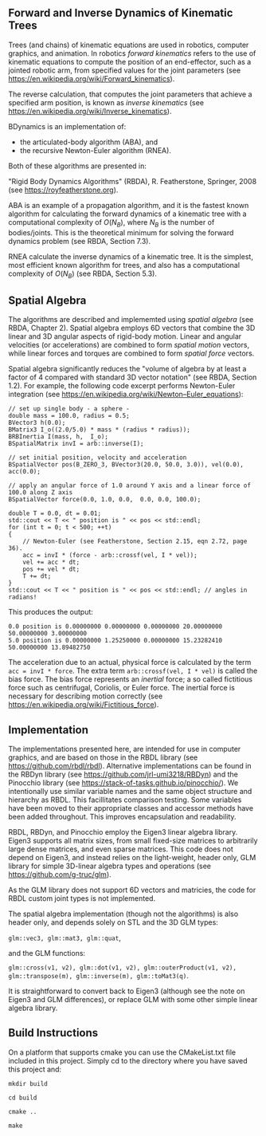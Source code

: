 
 ## Forward and Inverse Dynamics of Kinematic Trees

 Trees (and chains) of kinematic equations are used in robotics, computer graphics, and animation.
 In robotics _forward kinematics_ refers to the use of kinematic equations to compute the position of 
 an end-effector, such as a jointed robotic arm, from specified values for the joint parameters
 (see  https://en.wikipedia.org/wiki/Forward_kinematics).

 The reverse calculation, that computes the joint parameters that achieve a specified arm position, 
 is known as _inverse kinematics_ (see https://en.wikipedia.org/wiki/Inverse_kinematics).

 BDynamics is an implementation of:
 
 - the articulated-body algorithm (ABA), and  
 - the recursive Newton-Euler algorithm (RNEA).

 Both of these algorithms are presented in:

 "Rigid Body Dynamics Algorithms" (RBDA), R. Featherstone, Springer, 2008 (see https://royfeatherstone.org). 

 ABA is an example of a propagation algorithm, and it is the fastest known algorithm
 for calculating the forward dynamics of a kinematic tree with a computational complexity of $O(N_B)$,
 where $N_B$ is the number of bodies/joints. 
 This is the theoretical minimum for solving the forward dynamics problem (see RBDA, Section 7.3). 
 
 RNEA calculate the inverse dynamics of a kinematic tree. 
 It is the simplest, most efficient known algorithm for trees, and also has a computational
 complexity of $O(N_B)$ (see RBDA, Section 5.3). 

## Spatial Algebra

 The algorithms are described and implememted using _spatial algebra_ (see RBDA, Chapter 2). 
 Spatial algebra  employs 6D vectors that combine the 3D linear and
 3D angular aspects of rigid-body motion.
 Linear and angular velocities (or accelerations) are
 combined to form  _spatial_ _motion_ vectors, while linear forces and torques are combined
 to form  _spatial_ _force_ vectors.
 
 Spatial algebra significantly reduces the
"volume of algebra by at least a factor of 4 compared with standard 3D vector notation" (see RBDA, Section 1.2). 
 For example, the following code excerpt performs Newton-Euler integration (see https://en.wikipedia.org/wiki/Newton–Euler_equations):

    // set up single body - a sphere -  
    double mass = 100.0, radius = 0.5; 
    BVector3 h(0.0);
    BMatrix3 I_o((2.0/5.0) * mass * (radius * radius)); 
    BRBInertia I(mass, h,  I_o);
    BSpatialMatrix invI = arb::inverse(I);

    // set initial position, velocity and acceleration
    BSpatialVector pos(B_ZERO_3, BVector3(20.0, 50.0, 3.0)), vel(0.0), acc(0.0);
    
    // apply an angular force of 1.0 around Y axis and a linear force of 100.0 along Z axis
    BSpatialVector force(0.0, 1.0, 0.0,  0.0, 0.0, 100.0);

    double T = 0.0, dt = 0.01;
    std::cout << T << " position is " << pos << std::endl;
    for (int t = 0; t < 500; ++t)
    {
        // Newton-Euler (see Featherstone, Section 2.15, eqn 2.72, page 36).
        acc = invI * (force - arb::crossf(vel, I * vel)); 
        vel += acc * dt;
        pos += vel * dt;
        T += dt;
    }
    std::cout << T << " position is " << pos << std::endl; // angles in radians!

 This produces the output:

    0.0 position is 0.00000000 0.00000000 0.00000000 20.00000000 50.00000000 3.00000000 
    5.0 position is 0.00000000 1.25250000 0.00000000 15.23282410 50.00000000 13.89482750 

 The acceleration due to an actual, physical force is calculated by the term ```acc = invI * force```.
 The extra term ```arb::crossf(vel, I * vel)``` is called the bias force.
 The bias force represents an _inertial_ force; a so called fictitious force such as centrifugal, Coriolis, or Euler force. 
 The inertial force is necessary for describing motion correctly (see https://en.wikipedia.org/wiki/Fictitious_force).
 
## Implementation 

 The implementations presented here, are intended for use in computer graphics, and are 
 based on those in the RBDL library (see https://github.com/rbdl/rbdl).
 Alternative implementations can be found in the RBDyn library (see https://github.com/jrl-umi3218/RBDyn) and
 the Pinocchio library (see https://stack-of-tasks.github.io/pinocchio/).
 We intentionally use similar variable names and the same object structure and hierarchy as RBDL. This facillitates comparison testing. 
 Some variables have been moved to their appropriate classes and accessor methods 
 have been added throughout. This improves encapsulation and readability.
 

 RBDL, RBDyn, and Pinocchio employ the Eigen3 linear algebra library. Eigen3 supports all matrix sizes, from small 
 fixed-size matrices to arbitrarily large dense matrices, and even sparse matrices.
 This code does not depend on Eigen3, and instead relies on the light-weight, header only, GLM library 
 for simple 3D-linear algebra types and operations (see https://github.com/g-truc/glm). 

 As the GLM library does not support 6D vectors and matricies, the code for RBDL custom
 joint types is not implemented.

 The spatial algebra implementation (though not the algorithms) is also header only, and depends solely on STL and the 3D GLM types: 
 
 ```glm::vec3, glm::mat3, glm::quat```, 
 
 and the GLM functions:
 
 ```glm::cross(v1, v2), glm::dot(v1, v2), glm::outerProduct(v1, v2), glm::transpose(m), glm::inverse(m), glm::toMat3(q)```.
 
 It is straightforward to convert back to Eigen3 (although see 
 the note on Eigen3 and GLM differences), or  replace GLM with some other simple
 linear algebra library.

 ## Build Instructions

On a platform that supports cmake you can use the CMakeList.txt file included in this project. Simply cd to the directory where you have saved this project and:

 ```mkdir build```
 
 ```cd build```
 
 ```cmake ..```
 
 ```make```

